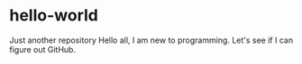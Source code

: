 # hello-world
Just another repository 
Hello all, I am new to programming. Let's see if I can figure out GitHub.
